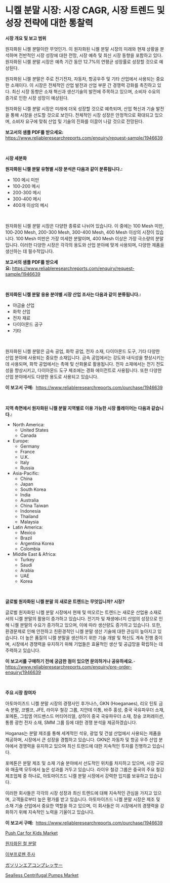<p><h1>니켈 분말 시장: 시장 CAGR, 시장 트렌드 및 성장 전략에 대한 통찰력</h1></p><p><strong>시장 개요 및 보고 범위</strong></p>
<p><p>원자화된 니켈 분말이란 무엇인가. 이 원자화된 니켈 분말 시장의 미래와 현재 상황을 분석하며 전반적인 시장 성장에 대한 전망, 시장 예측 및 최신 시장 동향을 포함하고 있다. 원자화된 니켈 분말 시장은 예측 기간 동안 12.7%의 연평균 성장률로 성장할 것으로 예상된다.</p><p>원자화된 니켈 분말은 주로 전기전자, 자동차, 항공우주 및 기타 산업에서 사용되는 중요한 소재이다. 이 시장은 전체적인 산업 발전과 산업 부문 간 경쟁력 강화를 촉진하고 있다. 최신 시장 동향은 소재 혁신과 생산기술의 발전에 주목하고 있으며, 소비자 수요의 증가로 인한 시장 성장이 예상된다.</p><p>원자화된 니켈 분말 시장은 미래에 더욱 성장할 것으로 예측되며, 산업 혁신과 기술 발전을 통해 시장을 선도할 것으로 보인다. 전체적인 시장 성장은 안정적으로 확대되고 있으며, 소비자 요구에 맞춰 산업 및 기술의 진화를 이끌어 나갈 것으로 전망된다.</p></p>
<p><strong>보고서의 샘플 PDF를 받으세요:</strong> <a href="https://www.reliableresearchreports.com/enquiry/request-sample/1946639">https://www.reliableresearchreports.com/enquiry/request-sample/1946639</a></p>
<p>&nbsp;</p>
<p><strong>시장 세분화</strong></p>
<p><strong>원자화된 니켈 분말 유형별 시장 분석은 다음과 같이 분류됩니다.:</strong></p>
<p><ul><li>100 메시 미만</li><li>100-200 메시</li><li>200-300 메시</li><li>300-400 메시</li><li>400개 이상의 메시</li></ul></p>
<p>&nbsp;</p>
<p><p>원자화된 니켈 분말 시장은 다양한 종류로 나뉘어 있습니다. 이 중에는 100 Mesh 미만, 100-200 Mesh, 200-300 Mesh, 300-400 Mesh, 400 Mesh 이상의 시장이 있습니다. 100 Mesh 미만은 가장 미세한 분말이며, 400 Mesh 이상은 가장 극소량의 분말입니다. 이러한 다양한 시장은 각각의 용도와 산업 분야에 맞게 사용되며, 다양한 제품을 생산하는 데 필수적입니다.</p></p>
<p><strong>보고서의 샘플 PDF를 받으세요:</strong>&nbsp;<a href="https://www.reliableresearchreports.com/enquiry/request-sample/1946639">https://www.reliableresearchreports.com/enquiry/request-sample/1946639</a></p>
<p>&nbsp;</p>
<p><strong> 원자화된 니켈 분말 응용 분야별 시장 산업 조사는 다음과 같이 분류됩니다.:</strong></p>
<p><ul><li>야금술 산업</li><li>화학 산업</li><li>전자 재료</li><li>다이아몬드 공구</li><li>기타</li></ul></p>
<p>&nbsp;</p>
<p><p>원자화된 니켈 분말은 금속 공업, 화학 공업, 전자 소재, 다이아몬드 도구, 기타 다양한 산업 분야에 사용되는 중요한 소재입니다. 금속 공업에서는 강도와 내식성을 향상시키는데 사용되며, 화학 공업에서는 촉매 및 산화물로 활용됩니다. 전자 소재에서는 전기 전도성을 향상시키고, 다이아몬드 도구 제조에는 경화 에이전트로 사용됩니다. 또한 다양한 산업 분야에서도 다양한 용도로 사용되고 있습니다.</p></p>
<p><strong>이 보고서 구매:</strong>&nbsp; <a href="https://www.reliableresearchreports.com/purchase/1946639">https://www.reliableresearchreports.com/purchase/1946639</a></p>
<p>&nbsp;</p>
<p><strong>지역 측면에서 원자화된 니켈 분말 지역별로 이용 가능한 시장 플레이어는 다음과 같습니다.:</strong></p>
<p><ul>
    <li>
        North America:
        <ul>
            <li>United States</li>
            <li>Canada</li>
        </ul>
    </li>
    <li>
        Europe:
        <ul>
            <li>Germany</li>
            <li>France</li>
            <li>U.K.</li>
            <li>Italy</li>
            <li>Russia</li>
        </ul>
    </li>
    <li>
        Asia-Pacific:
        <ul>
            <li>China</li>
            <li>Japan</li>
            <li>South Korea</li>
            <li>India</li>
            <li>Australia</li>
            <li>China Taiwan</li>
            <li>Indonesia</li>
            <li>Thailand</li>
            <li>Malaysia</li>
        </ul>
    </li>
    <li>
        Latin America:
        <ul>
            <li>Mexico</li>
            <li>Brazil</li>
            <li>Argentina Korea</li>
            <li>Colombia</li>
        </ul>
    </li>
    <li>
        Middle East & Africa:
        <ul>
            <li>Turkey</li>
            <li>Saudi</li>
            <li>Arabia</li>
            <li>UAE</li>
            <li>Korea</li>
        </ul>
    </li>
    </ul></p>
<p>&nbsp;</p>
<p><strong>글로벌 원자화된 니켈 분말 의 새로운 트렌드는 무엇입니까? 시장?</strong></p>
<p><p>글로벌 원자화된 니켈 분말 시장에서 현재 및 떠오르는 트렌드는 새로운 산업용 소재로서의 니켈 분말의 활용이 증가하고 있습니다. 전기차 및 재생에너지 산업의 성장으로 인해 니켈 분말의 수요가 증가하고 있으며, 이에 따라 생산량도 증가하고 있습니다. 또한, 환경문제로 인해 안전하고 친환경적인 니켈 분말 생산 기술에 대한 관심이 높아지고 있습니다. 더 높은 품질의 니켈 분말을 생산하기 위한 기술 개발 및 혁신도 계속 진행 중이며, 시장에서 경쟁력을 유지하기 위해 기업들은 효율적인 생산 및 공급망을 확립하는 데 주력하고 있습니다.</p></p>
<p><strong>이 보고서를 구매하기 전에 궁금한 점이 있으면 문의하거나 공유하세요.</strong>- <a href="https://www.reliableresearchreports.com/enquiry/pre-order-enquiry/1946639">https://www.reliableresearchreports.com/enquiry/pre-order-enquiry/1946639</a></p>
<p>&nbsp;</p>
<p><strong>주요 시장 참여자</strong></p>
<p><p>아토마이즈드 니켈 분말 시장의 경쟁사인 후가나스, GKN (Hoeganaes), 리오 틴토 금속 분말, 코벨코, JFE, 라이우 철강 그룹, 지안데 이통, 바주 홍성, 중국 국유파우더 소재, 포메톤, 그립엠 어드밴스드 머티어리얼, 상하이 중국 국유파우더 소재, 창숭 코퍼레이션, 통릉 광천 전자 소재, SMM 그룹 등에 대한 경쟁 분석을 제공하겠습니다. </p><p>Hoganas는 분말 제조를 통해 세계적인 석유, 광업 및 건설 산업에서 사용되는 제품을 제공하며, 시장에서 큰 성장을 경험하고 있습니다. GKN은 자동차 및 항공 우주 산업 분야에서 경쟁력을 유지하고 있으며 최신 트렌드에 대한 지속적인 투자를 진행하고 있습니다. </p><p>포메톤은 분말 제조 및 소재 기술 분야에서 선도적인 위치를 차지하고 있으며, 시장 규모와 매출액 모두에서 높은 성과를 거두고 있습니다. 라이우 철강 그룹은 중국의 주요 철강 제조업체 중 하나로, 아토마이즈드 니켈 분말 시장에서 강력한 입지를 보유하고 있습니다.</p><p>이러한 회사들은 각각의 시장 성장과 최신 트렌드에 대해 지속적인 관심을 가지고 있으며, 고객들로부터 높은 평가를 받고 있습니다. 아토마이즈드 니켈 분말 시장은 제조 및 소재 기술 산업에서 중요한 역할을 하고 있으며, 이 회사들은 이 시장에서의 경쟁력을 강화하기 위해 지속적인 노력을 기울이고 있습니다.</p></p>
<p><strong>이 보고서 구매:</strong>&nbsp;&nbsp;<a href="https://www.reliableresearchreports.com/purchase/1946639">https://www.reliableresearchreports.com/purchase/1946639</a></p>
<p><p><a href="https://github.com/josesg55/Market-Research-Report-List-2/blob/main/push-car-for-kids-market.md">Push Car for Kids Market</a></p><p><a href="https://github.com/FelipeGrrady654556/Market-Research-Report-List-1/blob/main/18889157988.md">원자화된 철 분말</a></p><p><a href="https://medium.com/@estelwisozk1/%EC%9D%B4%EB%B6%80%ED%94%84%EB%A1%9C%ED%8E%9C-%EC%A3%BC%EC%82%AC-%EC%8B%9C%EC%9E%A5-%EB%B3%B4%EA%B3%A0%EC%84%9C%EB%8A%94-%EC%9D%B4-%EC%8B%9C%EC%9E%A5%EC%9D%98-%EC%B5%9C%EC%8B%A0-%ED%8A%B8%EB%A0%8C%EB%93%9C%EC%99%80-%EC%84%B1%EC%9E%A5-%EA%B8%B0%ED%9A%8C%EB%A5%BC-%EB%B3%B4%EC%97%AC%EC%A4%8D%EB%8B%88%EB%8B%A4-346a4947448d">이부프로펜 주사</a></p><p><a href="https://medium.com/@vincemarvin1/%E3%82%AC%E3%82%BD%E3%83%AA%E3%83%B3%E3%82%A8%E3%82%A2%E3%82%B3%E3%83%B3%E3%83%97%E3%83%AC%E3%83%83%E3%82%B5%E3%83%BC%E3%81%AE%E5%B8%82%E5%A0%B4%E8%A6%8F%E6%A8%A1%E3%81%AF-%E3%82%B0%E3%83%AD%E3%83%BC%E3%83%90%E3%83%AB%E6%A5%AD%E7%95%8C%E3%81%AB%E3%81%8A%E3%81%91%E3%82%8B%E6%9C%80%E9%81%A9%E3%81%AA%E3%83%9E%E3%83%BC%E3%82%B1%E3%83%86%E3%82%A3%E3%83%B3%E3%82%B0%E3%83%81%E3%83%A3%E3%83%B3%E3%83%8D%E3%83%AB%E3%82%92%E6%98%8E%E3%82%89%E3%81%8B%E3%81%AB%E3%81%97%E3%81%BE%E3%81%99-6bcbc0558b94">ガソリンエアコンプレッサー</a></p><p><a href="https://view.publitas.com/reportprime-1/sealless-centrifugal-pumps-market-size-growing-and-forecasted-for-period-from-2024-2031-and-provides-complete-market-analysis-of-this-market/">Sealless Centrifugal Pumps Market</a></p></p>
